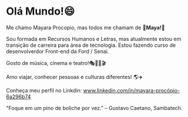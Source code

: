 # Olá Mundo!:smile:

Me chamo Mayara Procopio, mas todos me chamam de :tulip:**Maya!**:tulip:

Sou formada em Recursos Humanos e Letras, mas atualmente estou em transição de carreira para área de tecnologia. Estou fazendo curso de desenvolverdor Front-end da Ford / Senai.

Gosto de música, cinema e teatro!:performing_arts::musical_score::microphone::clapper:

Amo viajar, conhecer pessoas e culturas diferentes! :earth_americas::airplane:

Conheça meu perfil no Linkdin: www.linkedin.com/in/mayara-procópio-6a296b74


"Foque em um pino de boliche por vez." – Gustavo Caetano, Sambatech.